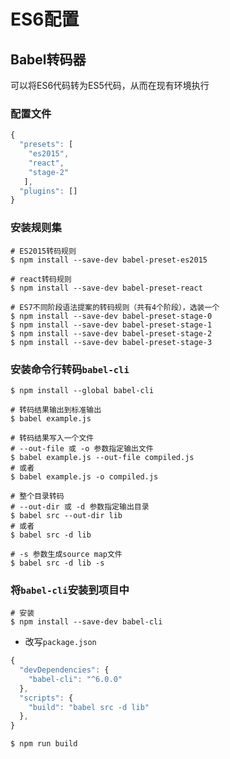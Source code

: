 # ES6配置

## Babel转码器

可以将ES6代码转为ES5代码，从而在现有环境执行

### 配置文件

````javascript
{
  "presets": [
  	"es2015",
    "react",
    "stage-2"
   ],
  "plugins": []
}
````

### 安装规则集

```shell
# ES2015转码规则
$ npm install --save-dev babel-preset-es2015

# react转码规则
$ npm install --save-dev babel-preset-react

# ES7不同阶段语法提案的转码规则（共有4个阶段），选装一个
$ npm install --save-dev babel-preset-stage-0
$ npm install --save-dev babel-preset-stage-1
$ npm install --save-dev babel-preset-stage-2
$ npm install --save-dev babel-preset-stage-3
```

### 安装命令行转码`babel-cli`

````shell
$ npm install --global babel-cli
````

````shell
# 转码结果输出到标准输出
$ babel example.js

# 转码结果写入一个文件
# --out-file 或 -o 参数指定输出文件
$ babel example.js --out-file compiled.js
# 或者
$ babel example.js -o compiled.js

# 整个目录转码
# --out-dir 或 -d 参数指定输出目录
$ babel src --out-dir lib
# 或者
$ babel src -d lib

# -s 参数生成source map文件
$ babel src -d lib -s
````

### 将`babel-cli`安装到项目中

````shell
# 安装
$ npm install --save-dev babel-cli
````

* 改写`package.json`

```javascript
{
  "devDependencies": {
    "babel-cli": "^6.0.0"
  },
  "scripts": {
    "build": "babel src -d lib"
  },
}
```

```shell
$ npm run build
```













